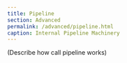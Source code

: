 ```yaml
---
title: Pipeline
section: Advanced
permalink: /advanced/pipeline.html
caption: Internal Pipeline Machinery  
---
```


(Describe how call pipeline works)
